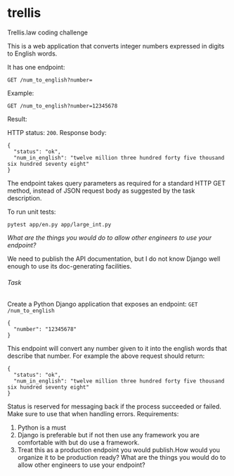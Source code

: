 # trellis
Trellis.law coding challenge

This is a web application that converts integer numbers expressed in digits to
English words.

It has one endpoint:

    GET /num_to_english?number=

Example:

    GET /num_to_english?number=12345678

Result:

HTTP status: `200`. Response body:

    {
      "status": "ok",
      "num_in_english": "twelve million three hundred forty five thousand six hundred seventy eight"
    }


The endpoint takes query parameters as required for a standard HTTP GET method, 
instead of JSON request body as suggested by the task description.

To run unit tests:

    pytest app/en.py app/large_int.py 


_What are the things you would do to allow other engineers to use your
endpoint?_

We need to publish the API documentation, but I do not know Django well enough 
to use its doc-generating facilities.


###### Task

Create a Python Django application that exposes an endpoint:
`GET /num_to_english`
```
{
  "number": "12345678"
}
```

This endpoint will convert any number given to it into the english words that describe that
number. For example the above request should return:
```
{
  "status": "ok",
  "num_in_english": "twelve million three hundred forty five thousand six hundred seventy eight"
}
```
Status is reserved for messaging back if the process succeeded or failed. Make sure to use that
when handling errors.
Requirements:
1. Python is a must
2. Django is preferable but if not then use any framework you are comfortable with but do
use a framework.
3. Treat this as a production endpoint you would publish.How would you organize it to be
production ready? What are the things you would do to allow other engineers to use your
endpoint?

